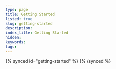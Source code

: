 ```yaml
---
type: page
title: Getting Started
listed: true
slug: getting-started
description: 
index_title: Getting Started
hidden: 
keywords: 
tags: 
---
```




{% synced id="getting-started" %}
{% /synced %}


